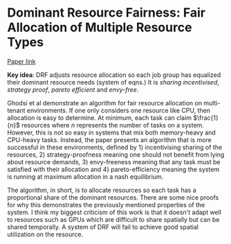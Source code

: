 # Dominant Resource Fairness: Fair Allocation of Multiple Resource Types
[Paper link](https://amplab.cs.berkeley.edu/wp-content/uploads/2011/06/Dominant-Resource-Fairness-Fair-Allocation-of-Multiple-Resource-Types.pdf)

**Key idea**: DRF adjusts resource allocation so each job group has equalized their dominant resource needs (system of eqns.) It is _sharing incentivised_, _strategy proof_, _pareto efficient_ and _envy-free_.

Ghodsi et al demonstrate an algorithm for fair resource allocation on multi-tenant environments. If one only considers one resource like CPU, then allocation is easy to determine. At minimum, each task can claim $\frac{1}{n}$ resources where $n$ represents the number of tasks on a system. However, this is not so easy in systems that mix both memory-heavy and CPU-heavy tasks. Instead, the paper presents an algorithm that is more successful in these environments, defined by 1) incentivising sharing of the resources, 2) strategy-proofness meaning one should not benefit from lying about resource demands, 3) envy-freeness meaning that any task must be satisfied with their allocation and 4) pareto-efficiency meaning the system is running at maximum allocation in a nash equilibrium.

The algorithm, in short, is to allocate resources so each task has a proportional share of the dominant resources. There are some nice proofs for why this demonstrates the previously mentioned properties of the system. I think my biggest criticism of this work is that it doesn't adapt well to resources such as GPUs which are difficult to share spatially but can be shared temporally. A system of DRF will fail to achieve good spatial utilization on the resource.
